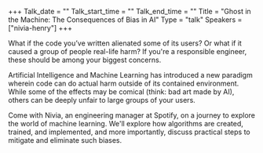 +++
Talk_date = ""
Talk_start_time = ""
Talk_end_time = ""
Title = "Ghost in the Machine: The Consequences of Bias in AI"
Type = "talk"
Speakers = ["nivia-henry"]
+++

What if the code you’ve written alienated some of its users? Or what if it caused a group of people real-life harm? If you're a responsible engineer, these should be among your biggest concerns.

Artificial Intelligence and Machine Learning has introduced a new paradigm wherein code can do actual harm outside of its contained environment. While some of the effects may be comical (think: bad art made by AI), others can be deeply unfair to large groups of your users.

Come with Nivia, an engineering manager at Spotify, on a journey to explore the world of machine learning. We'll explore how algorithms are created, trained, and implemented, and more importantly, discuss practical steps to mitigate and eliminate such biases.

